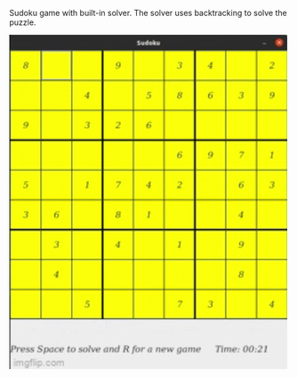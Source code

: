 Sudoku game with built-in solver. The solver uses backtracking to solve the puzzle.

<img src="video/demo.gif" width="500" height="600">
